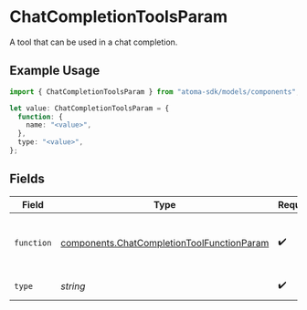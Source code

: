 # ChatCompletionToolsParam

A tool that can be used in a chat completion.

## Example Usage

```typescript
import { ChatCompletionToolsParam } from "atoma-sdk/models/components";

let value: ChatCompletionToolsParam = {
  function: {
    name: "<value>",
  },
  type: "<value>",
};
```

## Fields

| Field                                                                                                    | Type                                                                                                     | Required                                                                                                 | Description                                                                                              |
| -------------------------------------------------------------------------------------------------------- | -------------------------------------------------------------------------------------------------------- | -------------------------------------------------------------------------------------------------------- | -------------------------------------------------------------------------------------------------------- |
| `function`                                                                                               | [components.ChatCompletionToolFunctionParam](../../models/components/chatcompletiontoolfunctionparam.md) | :heavy_check_mark:                                                                                       | A function that can be used in a chat completion.                                                        |
| `type`                                                                                                   | *string*                                                                                                 | :heavy_check_mark:                                                                                       | The type of the tool.                                                                                    |